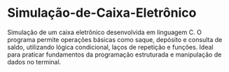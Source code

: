 # Simulação-de-Caixa-Eletrônico
Simulação de um caixa eletrônico desenvolvida em linguagem C. O programa permite operações básicas como saque, depósito e consulta de saldo, utilizando lógica condicional, laços de repetição e funções. Ideal para praticar fundamentos da programação estruturada e manipulação de dados no terminal.
